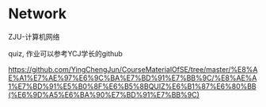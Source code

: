 # Network
ZJU-计算机网络

quiz, 作业可以参考YCJ学长的github

https://github.com/YingChengJun/CourseMaterialOfSE/tree/master/%E8%AE%A1%E7%AE%97%E6%9C%BA%E7%BD%91%E7%BB%9C/%E8%AE%A1%E7%BD%91%E5%B0%8F%E6%B5%8BQUIZ%E6%B1%87%E6%80%BB(%E6%9D%A5%E6%BA%90%E7%BD%91%E7%BB%9C)

